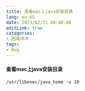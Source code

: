 ```yaml
---
title: 查看mac上java安装目录
lang: en-US
date: 2023/02/21 00:00:00
editLink: true
categories: 
- 困难冲冲
tags: 
- Bug
---
```



#### 查看mac上java安装目录

`/usr/libexec/java_home -v 19`
